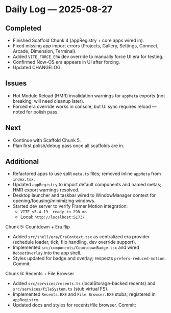 # Daily Log — 2025-08-27

## Completed
- Finished Scaffold Chunk 4 (appRegistry + core apps wired in).
- Fixed missing app import errors (Projects, Gallery, Settings, Connect, Arcade, Dimension, Terminal).
- Added `VITE_FORCE_ERA` dev override to manually force UI era for testing.
- Confirmed Now-OS era appears in UI after forcing.
- Updated CHANGELOG.

## Issues
- Hot Module Reload (HMR) invalidation warnings for `appMeta` exports (not breaking; will need cleanup later).
- Forced era override works in console, but UI sync requires reload — noted for polish pass.

## Next
- Continue with Scaffold Chunk 5.
- Plan first polish/debug pass once all scaffolds are in.

## Additional
- Refactored apps to use split `meta.ts` files; removed inline `appMeta` from `index.tsx`.
- Updated `appRegistry` to import default components and named metas; HMR export warnings resolved.
- Desktop launcher and taskbar wired to WindowManager context for opening/focusing/minimizing windows.
- Started dev server to verify Framer Motion integration:
  - `VITE v5.4.19  ready in 298 ms`
  - Local: `http://localhost:5173/`
 
Chunk 5: Countdown + Era flip
- Added `src/shell/era/EraContext.tsx` as centralized era provider (schedule loader, tick, flip handling, dev override support).
- Implemented `src/components/CountdownBadge.tsx` and wired `RebootOverlay` into the app shell.
- Styles updated for badge and overlay; respects `prefers-reduced-motion`.
Commit: <pending>

Chunk 6: Recents + File Browser
- Added `src/services/recents.ts` (localStorage-backed recents) and `src/services/fileSystem.ts` (stub virtual FS).
- Implemented `Recents.EXE` and `File Browser.EXE` stubs; registered in `appRegistry`.
- Updated docs and styles for recents/file browser.
Commit: <pending>